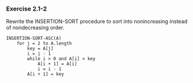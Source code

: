 ### Exercise 2.1-2

Rewrite the INSERTION-SORT procedure to sort into nonincreasing instead of nondecreasing order.

```
INSERTION-SORT-ASC(A)
    for j = 2 to A.length
        key = A[j]
        i = j - 1
        while i > 0 and A[i] < key
            A[i + 1] = A[i]
            i = i - 1
        A[i + 1] = key
```